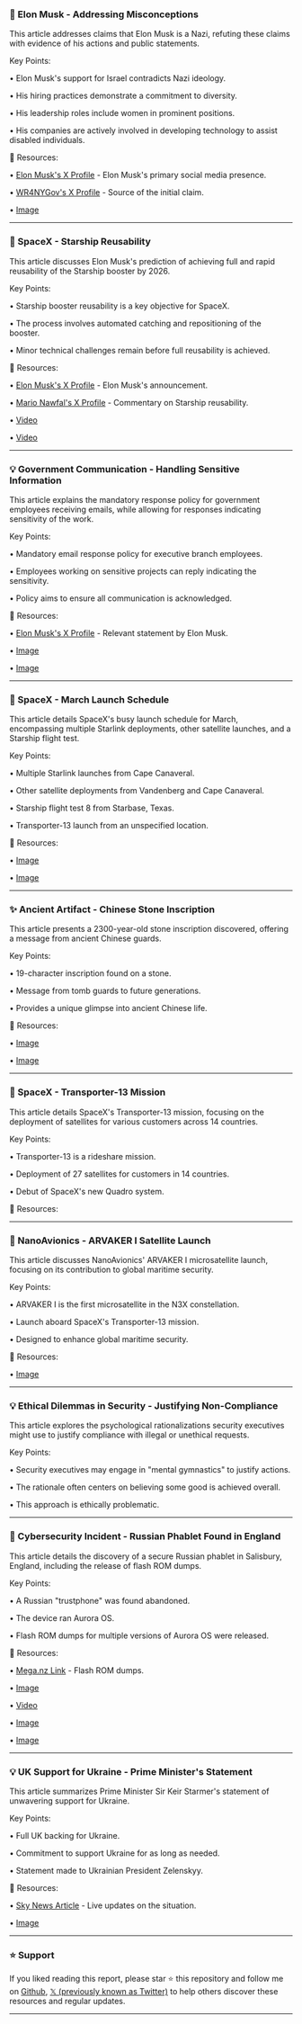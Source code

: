 ### 🤖 Elon Musk - Addressing Misconceptions

This article addresses claims that Elon Musk is a Nazi, refuting these claims with evidence of his actions and public statements.

Key Points:

• Elon Musk's support for Israel contradicts Nazi ideology.


• His hiring practices demonstrate a commitment to diversity.


• His leadership roles include women in prominent positions.


• His companies are actively involved in developing technology to assist disabled individuals.


🔗 Resources:

• [Elon Musk's X Profile](https://x.com/elonprvtchat) - Elon Musk's primary social media presence.

• [WR4NYGov's X Profile](https://x.com/WR4NYGov) - Source of the initial claim.

• [Image](https://pbs.twimg.com/media/Gk3o07eWEAAi0-9?format=jpg&name=small)


---

### 🚀 SpaceX - Starship Reusability

This article discusses Elon Musk's prediction of achieving full and rapid reusability of the Starship booster by 2026.

Key Points:

• Starship booster reusability is a key objective for SpaceX.


•  The process involves automated catching and repositioning of the booster.


•  Minor technical challenges remain before full reusability is achieved.


🔗 Resources:

• [Elon Musk's X Profile](https://x.com/elonprvtchat) - Elon Musk's announcement.

• [Mario Nawfal's X Profile](https://x.com/MarioNawfal) - Commentary on Starship reusability.


• [Video](https://pbs.twimg.com/ext_tw_video_thumb/1895837369250525185/pu/img/xGQypIle06gPpXHo.jpg)

• [Video](https://pbs.twimg.com/ext_tw_video_thumb/1895773057471361024/pu/img/drMlrfuMYk5Oyema?format=jpg&name=240x240)


---

### 💡 Government Communication - Handling Sensitive Information

This article explains the mandatory response policy for government employees receiving emails, while allowing for responses indicating sensitivity of the work.


Key Points:

• Mandatory email response policy for executive branch employees.


•  Employees working on sensitive projects can reply indicating the sensitivity.


•  Policy aims to ensure all communication is acknowledged.


🔗 Resources:

• [Elon Musk's X Profile](https://x.com/elonmusk) - Relevant statement by Elon Musk.

• [Image](https://pbs.twimg.com/media/Gk9ogbFWMAA3JUW?format=jpg&name=small)

• [Image](https://pbs.twimg.com/media/Gk9om7pWMAA7niS?format=jpg&name=small)

---

### 🚀 SpaceX - March Launch Schedule

This article details SpaceX's busy launch schedule for March, encompassing multiple Starlink deployments, other satellite launches, and a Starship flight test.


Key Points:

• Multiple Starlink launches from Cape Canaveral.


•  Other satellite deployments from Vandenberg and Cape Canaveral.


•  Starship flight test 8 from Starbase, Texas.


•  Transporter-13 launch from an unspecified location.



🔗 Resources:

• [Image](https://pbs.twimg.com/media/GkyjLTdW8AATHVC?format=jpg&name=small)

• [Image](https://pbs.twimg.com/media/GkyjMvNWgAA10eb?format=jpg&name=small)

---

### ✨ Ancient Artifact - Chinese Stone Inscription

This article presents a 2300-year-old stone inscription discovered, offering a message from ancient Chinese guards.

Key Points:

•  19-character inscription found on a stone.


•  Message from tomb guards to future generations.


•  Provides a unique glimpse into ancient Chinese life.


🔗 Resources:

• [Image](https://pbs.twimg.com/media/Gk9U-qBWYAAVXeE?format=jpg&name=small)

• [Image](https://pbs.twimg.com/media/Gk9U-peb0AAWxSJ?format=jpg&name=small)


---

### 🚀 SpaceX - Transporter-13 Mission

This article details SpaceX's Transporter-13 mission, focusing on the deployment of satellites for various customers across 14 countries.


Key Points:

• Transporter-13 is a rideshare mission.


•  Deployment of 27 satellites for customers in 14 countries.


•  Debut of SpaceX's new Quadro system.


🔗 Resources:


---

### 🚀 NanoAvionics - ARVAKER I Satellite Launch

This article discusses NanoAvionics' ARVAKER I microsatellite launch, focusing on its contribution to global maritime security.

Key Points:

• ARVAKER I is the first microsatellite in the N3X constellation.


•  Launch aboard SpaceX's Transporter-13 mission.


•  Designed to enhance global maritime security.


🔗 Resources:

• [Image](https://pbs.twimg.com/media/GgxIrJGWcAA6HPW?format=jpg&name=small)


---

### 💡 Ethical Dilemmas in Security - Justifying Non-Compliance

This article explores the psychological rationalizations security executives might use to justify compliance with illegal or unethical requests.

Key Points:

•  Security executives may engage in "mental gymnastics" to justify actions.


•  The rationale often centers on believing some good is achieved overall.


•  This approach is ethically problematic.


---

### 🤖 Cybersecurity Incident - Russian Phablet Found in England

This article details the discovery of a secure Russian phablet in Salisbury, England, including the release of flash ROM dumps.

Key Points:

•  A Russian "trustphone" was found abandoned.


•  The device ran Aurora OS.


•  Flash ROM dumps for multiple versions of Aurora OS were released.


🔗 Resources:

• [Mega.nz Link](https://mega.nz/file/V3tgEAKJ#WamdbjpkYHWHq3ywnSE5EzJBSaAqt4f8vcUlnIeRS00) - Flash ROM dumps.

• [Image](https://pbs.twimg.com/media/GPzg0KTWUAA9Grp?format=jpg&name=360x360)

• [Video](https://pbs.twimg.com/ext_tw_video_thumb/1800561265263128576/pu/img/x5MO4jg1OkVqtVbm.jpg)

• [Image](https://pbs.twimg.com/media/GPzg_1XXcAElyn3?format=jpg&name=360x360)

• [Image](https://pbs.twimg.com/media/GPziK2aWgAAfId7?format=jpg&name=360x360)


---

### 💡 UK Support for Ukraine - Prime Minister's Statement

This article summarizes Prime Minister Sir Keir Starmer's statement of unwavering support for Ukraine.

Key Points:

•  Full UK backing for Ukraine.


•  Commitment to support Ukraine for as long as needed.


•  Statement made to Ukrainian President Zelenskyy.


🔗 Resources:

• [Sky News Article](https://trib.al/lGomQ0C) - Live updates on the situation.

• [Image](https://pbs.twimg.com/media/Gk-QgRwXsAA9Bll.jpg)


---

### ⭐️ Support

If you liked reading this report, please star ⭐️ this repository and follow me on [Github](https://github.com/Drix10), [𝕏 (previously known as Twitter)](https://x.com/DRIX_10_) to help others discover these resources and regular updates.

---